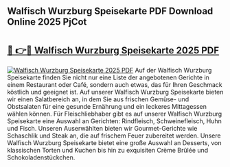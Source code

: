 ## Walfisch Wurzburg Speisekarte PDF Download Online 2025 PjCot

# <h2><a href="http://gcdrhr.nevu.top/?p=Walfisch+Wurzburg+Speisekarte">🔗 👉🔴 Walfisch Wurzburg Speisekarte 2025 PDF</a></h2>

[![Walfisch Wurzburg Speisekarte 2025 PDF](https://i.imgur.com/dBaPXMq.png)](http://gcdrhr.nevu.top/?p=Walfisch+Wurzburg+Speisekarte)
Auf der Walfisch Wurzburg Speisekarte finden Sie nicht nur eine Liste der angebotenen Gerichte in einem Restaurant oder Café, sondern auch etwas, das für Ihren Geschmack köstlich und geeignet ist. Auf unserer Walfisch Wurzburg Speisekarte bieten wir einen Salatbereich an, in dem Sie aus frischen Gemüse- und Obstsalaten für eine gesunde Ernährung und ein leckeres Mittagessen wählen können. Für Fleischliebhaber gibt es auf unserer Walfisch Wurzburg Speisekarte eine Auswahl an Gerichten: Rindfleisch, Schweinefleisch, Huhn und Fisch. Unseren Auserwählten bieten wir Gourmet-Gerichte wie Schaschlik und Steak an, die auf frischem Feuer zubereitet werden. Unsere Walfisch Wurzburg Speisekarte bietet eine große Auswahl an Desserts, von klassischen Torten und Kuchen bis hin zu exquisiten Crème Brûlée und Schokoladenstückchen.
